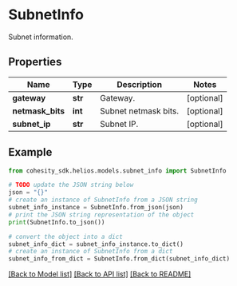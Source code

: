 # SubnetInfo

Subnet information.

## Properties

Name | Type | Description | Notes
------------ | ------------- | ------------- | -------------
**gateway** | **str** | Gateway. | [optional] 
**netmask_bits** | **int** | Subnet netmask bits. | [optional] 
**subnet_ip** | **str** | Subnet IP. | [optional] 

## Example

```python
from cohesity_sdk.helios.models.subnet_info import SubnetInfo

# TODO update the JSON string below
json = "{}"
# create an instance of SubnetInfo from a JSON string
subnet_info_instance = SubnetInfo.from_json(json)
# print the JSON string representation of the object
print(SubnetInfo.to_json())

# convert the object into a dict
subnet_info_dict = subnet_info_instance.to_dict()
# create an instance of SubnetInfo from a dict
subnet_info_from_dict = SubnetInfo.from_dict(subnet_info_dict)
```
[[Back to Model list]](../README.md#documentation-for-models) [[Back to API list]](../README.md#documentation-for-api-endpoints) [[Back to README]](../README.md)


